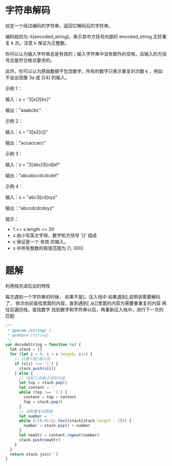 # 字符串解码

给定一个经过编码的字符串，返回它解码后的字符串。

编码规则为: k[encoded_string]，表示其中方括号内部的 encoded_string 正好重复 k 次。注意 k 保证为正整数。

你可以认为输入字符串总是有效的；输入字符串中没有额外的空格，且输入的方括号总是符合格式要求的。

此外，你可以认为原始数据不包含数字，所有的数字只表示重复的次数 k ，例如不会出现像 3a 或 2[4] 的输入。

示例 1：

输入：s = "3[a]2[bc]"

输出："aaabcbc"

示例 2：

输入：s = "3[a2[c]]"

输出："accaccacc"

示例 3：

输入：s = "2[abc]3[cd]ef"

输出："abcabccdcdcdef"

示例 4：

输入：s = "abc3[cd]xyz"

输出："abccdcdcdxyz"

提示：

- 1 <= s.length <= 30
- s 由小写英文字母、数字和方括号 '[]' 组成
- s 保证是一个 有效 的输入。
- s 中所有整数的取值范围为 [1, 300]

# 题解

利用栈先进后出的特性

每次遇到一个字符串的时候，
如果不是]，压入栈中
如果遇到],说明该需要解码了，
依次向前查找里面的内容，直到遇到[
从[]里面的内容为需要重重复的内容
再往前遍历栈，查找数字
找到数字和字符串以后，再重新压入栈中，进行下一次的匹配

```js
/**
 * @param {string} s
 * @return {string}
 */
var decodeString = function (s) {
  let stack = []
  for (let i = 0; i < s.length; i++) {
    // 只要不是]都入栈
    if (s[i] !== ']') {
      stack.push(s[i])
    } else {
      // 找到[]两者之间的内容
      let top = stack.pop()
      let content = ''
      while (top !== '[') {
        content = top + content
        top = stack.pop()
      }
      // 找到重复的数据
      let number = ''
      while (/[0-9]/gi.test(stack[stack.length - 1])) {
        number = stack.pop() + number
      }
      let newStr = content.repeat(number)
      stack.push(newStr)
    }
  }
  return stack.join('')
}
```
